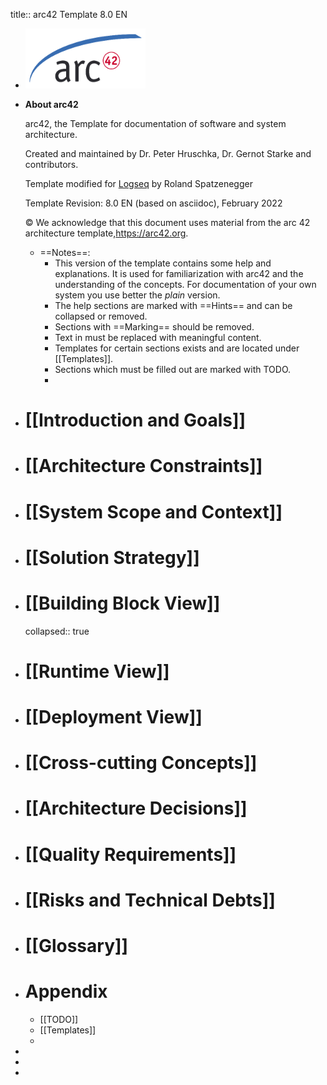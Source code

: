title:: arc42 Template 8.0 EN

- ![Logo](images/arc42-logo.png)
- **About arc42**
  
  arc42, the Template for documentation of software and system architecture.
  
  Created and maintained by Dr. Peter Hruschka, Dr. Gernot Starke and contributors.
  
  Template modified for [Logseq](https://logseq.com/) by Roland Spatzenegger
  
  Template Revision: 8.0 EN (based on asciidoc), February 2022
  
  © We acknowledge that this document uses material from the arc 42 architecture template,<https://arc42.org>.
	- ==Notes==:
		- This version of the template contains some help and explanations. It is used for familiarization with arc42 and the understanding of the concepts. For documentation of your own system you use better the *plain* version.
		- The help sections are marked with ==Hints== and can be collapsed or removed.
		- Sections with ==Marking== should be removed.
		- Text in *<italic>* must be replaced with meaningful content.
		- Templates for certain sections exists and are located under [[Templates]].
		- Sections which must be filled out are marked with TODO.
		-
- # [[Introduction and Goals]]
- # [[Architecture Constraints]]
- # [[System Scope and Context]]
- # [[Solution Strategy]]
- # [[Building Block View]]
  collapsed:: true
- # [[Runtime View]]
- # [[Deployment View]]
- # [[Cross-cutting Concepts]]
- # [[Architecture Decisions]]
- # [[Quality Requirements]]
- # [[Risks and Technical Debts]]
- # [[Glossary]]
- # Appendix
	- [[TODO]]
	- [[Templates]]
	-
-
-
-